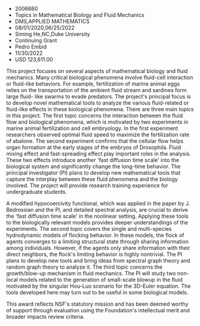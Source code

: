 
* 2006660
* Topics in Mathematical Biology and Fluid Mechanics
* DMS,APPLIED MATHEMATICS
* 08/01/2020,06/25/2022
* Siming He,NC,Duke University
* Continuing Grant
* Pedro Embid
* 11/30/2022
* USD 123,611.00

This project focuses on several aspects of mathematical biology and fluid
mechanics. Many critical biological phenomena involve fluid-cell interaction or
fluid-like behaviors. For example, fertilization of marine animal eggs relies on
the transportation of the ambient fluid stream and sardines form large fluid-
like swarms to evade predators. The project's principal focus is to develop
novel mathematical tools to analyze the various fluid-related or fluid-like
effects in these biological phenomena. There are three main topics in this
project. The first topic concerns the interaction between the fluid flow and
biological phenomena, which is motivated by two experiments in marine animal
fertilization and cell embryology. In the first experiment researchers observed
optimal fluid speed to maximize the fertilization rate of abalone. The second
experiment confirms that the cellular flow helps organ formation at the early
stages of the embryos of Drosophila. Fluid mixing effect and fast-spreading
effect play important roles in the analysis. These two effects introduce another
'fast diffusion time scale' into the biological system and significantly change
the long-time behavior. The principal investigator (PI) plans to develop new
mathematical tools that capture the interplay between these fluid phenomena and
the biology involved. The project will provide research training experience for
undergraduate students.

A modified hypocoercivity functional, which was applied in the paper by J.
Bedrossian and the PI, and detailed spectral analysis, are crucial to derive the
'fast diffusion time scale' in the nonlinear setting. Applying these tools to
the biologically relevant models provides deeper understandings of the
experiments. The second topic covers the single and multi-species hydrodynamic
models of flocking behavior. In these models, the flock of agents converges to a
limiting structural state through sharing information among individuals.
However, if the agents only share information with their direct neighbors, the
flock's limiting behavior is highly nontrivial. The PI plans to develop new
tools and bring ideas from spectral graph theory and random graph theory to
analyze it. The third topic concerns the growth/blow-up mechanism in fluid
mechanics. The PI will study two non-local models related to the generation of
small-scale blowup in the fluid motivated by the singular Hou-Luo scenario for
the 3D-Euler equation. The tools developed here may turn out to be useful in
some biological models.

This award reflects NSF's statutory mission and has been deemed worthy of
support through evaluation using the Foundation's intellectual merit and broader
impacts review criteria.
